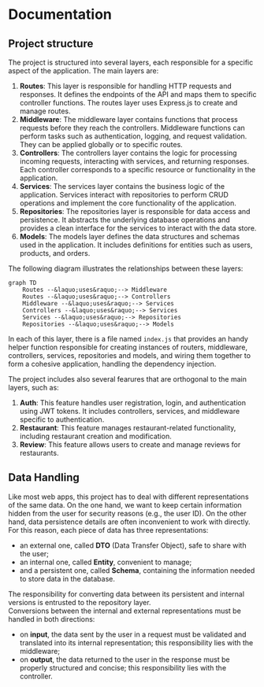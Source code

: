 # Documentation

## Project structure

The project is structured into several layers, each responsible for a specific aspect of the application. The main layers are:

1. **Routes**: This layer is responsible for handling HTTP requests and responses. It defines the endpoints of the API and maps them to specific controller functions. The routes layer uses Express.js to create and manage routes.
2. **Middleware**: The middleware layer contains functions that process requests before they reach the controllers. Middleware functions can perform tasks such as authentication, logging, and request validation. They can be applied globally or to specific routes.
3. **Controllers**: The controllers layer contains the logic for processing incoming requests, interacting with services, and returning responses. Each controller corresponds to a specific resource or functionality in the application.
4. **Services**: The services layer contains the business logic of the application. Services interact with repositories to perform CRUD operations and implement the core functionality of the application.
5. **Repositories**: The repositories layer is responsible for data access and persistence. It abstracts the underlying database operations and provides a clean interface for the services to interact with the data store.
6. **Models**: The models layer defines the data structures and schemas used in the application. It includes definitions for entities such as users, products, and orders.

The following diagram illustrates the relationships between these layers:

```mermaid
graph TD
    Routes --&laquo;uses&raquo;--> Middleware
    Routes --&laquo;uses&raquo;--> Controllers
    Middleware --&laquo;uses&raquo;--> Services
    Controllers --&laquo;uses&raquo;--> Services
    Services --&laquo;uses&raquo;--> Repositories
    Repositories --&laquo;uses&raquo;--> Models
```

In each of this layer, there is a file named `index.js` that provides an handy helper function responsible for creating instances of routers, middleware, controllers, services, repositories and models, and wiring them together to form a cohesive application, handling the dependency injection.

The project includes also several fearures that are orthogonal to the main layers, such as:

1. **Auth**: This feature handles user registration, login, and authentication using JWT tokens. It includes controllers, services, and middleware specific to authentication.
2. **Restaurant**: This feature manages restaurant-related functionality, including restaurant creation and modification.
3. **Review**: This feature allows users to create and manage reviews for restaurants.

## Data Handling

Like most web apps, this project has to deal with different representations of the same data. On the one hand, we want to keep certain information hidden from the user for security reasons (e.g., the user ID). On the other hand, data persistence details are often inconvenient to work with directly. For this reason, each piece of data has three representations:

* an external one, called **DTO** (Data Transfer Object), safe to share with the user;
* an internal one, called **Entity**, convenient to manage;
* and a persistent one, called **Schema**, containing the information needed to store data in the database.

The responsibility for converting data between its persistent and internal versions is entrusted to the repository layer.  
Conversions between the internal and external representations must be handled in both directions:

* on **input**, the data sent by the user in a request must be validated and translated into its internal representation; this responsibility lies with the middleware;
* on **output**, the data returned to the user in the response must be properly structured and concise; this responsibility lies with the controller.
